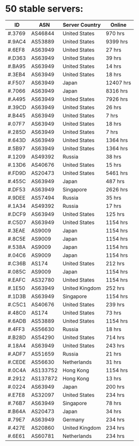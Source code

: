 # 50 stable servers:

| ID | ASN | Server Country | Online |
| ------ | ------ | ------ | ------ |
| #.3769 | AS46844 | United States | 970 hrs |
| #.9AC4 | AS53889 | United States | 9399 hrs |
| #.6EF8 | AS63949 | United States | 27 hrs |
| #.D363 | AS63949 | United States | 39 hrs |
| #.BA95 | AS63949 | United States | 14 hrs |
| #.3EB4 | AS63949 | United States | 18 hrs |
| #.F507 | AS63949 | Japan | 12407 hrs |
| #.7066 | AS63949 | Japan | 8316 hrs |
| #.A495 | AS63949 | United States | 7926 hrs |
| #.39CD | AS63949 | United States | 26 hrs |
| #.B445 | AS63949 | United States | 7 hrs |
| #.07F7 | AS63949 | United States | 18 hrs |
| #.285D | AS63949 | United States | 7 hrs |
| #.643D | AS63949 | United States | 1364 hrs |
| #.5B97 | AS63949 | United States | 1364 hrs |
| #.1209 | AS49392 | Russia | 38 hrs |
| #.13D6 | AS40676 | United States | 15 hrs |
| #.FD9D | AS20473 | United States | 5461 hrs |
| #.455C | AS63949 | Japan | 487 hrs |
| #.DF53 | AS63949 | Singapore | 2626 hrs |
| #.9DEE | AS57494 | Russia | 35 hrs |
| #.1A34 | AS49392 | Russia | 17 hrs |
| #.DCF9 | AS63949 | United States | 125 hrs |
| #.C5D7 | AS63949 | United States | 1154 hrs |
| #.3EAE | AS9009 | Japan | 1154 hrs |
| #.8C5E | AS9009 | Japan | 1154 hrs |
| #.538A | AS9009 | Japan | 1154 hrs |
| #.04C6 | AS9009 | Japan | 1154 hrs |
| #.C36B | AS174 | United States | 212 hrs |
| #.085C | AS9009 | Japan | 1154 hrs |
| #.EAFC | AS32780 | United States | 1154 hrs |
| #.1E50 | AS63949 | United Kingdom | 252 hrs |
| #.1D3B | AS63949 | Singapore | 1154 hrs |
| #.C5C1 | AS40676 | United States | 239 hrs |
| #.48C0 | AS174 | United States | 73 hrs |
| #.6ADB | AS53889 | United States | 1154 hrs |
| #.4FF3 | AS56630 | Russia | 18 hrs |
| #.B28D | AS54290 | United States | 714 hrs |
| #.18A4 | AS63949 | United States | 243 hrs |
| #.ADF7 | AS51659 | Russia | 21 hrs |
| #.CEDE | AS56630 | Netherlands | 31 hrs |
| #.0C4A | AS133752 | Hong Kong | 1154 hrs |
| #.2912 | AS137872 | Hong Kong | 13 hrs |
| #.0224 | AS63949 | Japan | 200 hrs |
| #.E7E8 | AS32097 | United States | 234 hrs |
| #.76B7 | AS63949 | Singapore | 78 hrs |
| #.B64A | AS20473 | Japan | 34 hrs |
| #.79E7 | AS63949 | Germany | 234 hrs |
| #.427E | AS20860 | United Kingdom | 234 hrs |
| #.6E61 | AS60781 | Netherlands | 234 hrs |

